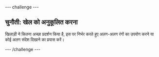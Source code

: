 --- challenge ---

## चुनौती: खेल को अनुकूलित करना

खिलाड़ी ने कितना अच्छा प्रदर्शन किया है, इस पर निर्भर करते हुए अलग-अलग रंगों का उपयोग करने या कोई अलग संदेश दिखाने का प्रयास करें।

--- /challenge ---